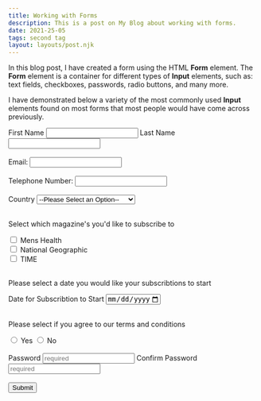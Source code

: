 ```yaml
---
title: Working with Forms 
description: This is a post on My Blog about working with forms.
date: 2021-25-05
tags: second tag
layout: layouts/post.njk
---
```


In this blog post, I have created a form using the HTML <b>Form</b> element. The <b>Form</b> element is a container for different types of <b>Input</b> elements, such as: text fields, checkboxes, passwords, radio buttons, and many more. 

I have demonstrated below a variety of the most commonly used <b>Input</b> elements found on most forms that most people would have come across previously. 
<br>
<form name="contact" method="POST" data-netlify="true">
    <label for="first_name">First Name</label>
    <input type="text" id="first_name" name="first_name" required="required" minlength="4"> 
    <label for="last_name">Last Name</label>
    <input type="text" id="last_name" name="last_name" required="required" minlength="4">
    <br>
    <br>
    <label for="email">Email:</label>
    <input type="email" id="email" required="required">
    <br>
    <br>
    <label for="phone">Telephone Number:</label>

<input type="tel" id="phone" name="phone" required="required">
    <br>
<br>
<label for="country_select">Country</label>
<select name="country" id="country_select" required="required">
    <optgroup label="United Kingdom">
    <option value=" ">--Please Select an Option--</option>
    <option value="England">England</option>
    <option value="Wales">Wales</option>
    <option value="Scotland">Scotland</option>
    <option value="Northern Ireland">Northern Ireland</option>
    </optgroup>
    <optgroup label="Europe">
        <option value="France">France</option>
        <option value="Spain">Spain</option>
        <option value="Italy">Italy</option>
    </optgroup>
</select>
<br>
    <br>
    <p>Select which magazine's you'd like to subscribe to</p>
    
<input type="checkbox" id="mens_health" name="mens_health" required="Please select an option">
    <label for="mens_health">Mens Health</label>
    <br>
    <input type="checkbox" id="nat_geo" name="nat_geo">
    <label for="nat_geo">National Geographic</label>
    <br>
    <input type="checkbox" id="time_mag" name="time_mag">
    <label for="time_mag">TIME</label>
     <br>
    <br>
    <p>Please select a date you would like your subscribtions to start</p>
    <label for="sub_start">Date for Subscribtion to Start</label>
    <input type="date" id="sub_start" name="sub_start" max="2021-12-31" required="required">
     <br>
    <br>
    <p>Please select if you agree to our terms and conditions</p>
    <input type="radio" id="yes" name="tandc" value="yes" required="required">
    <label for="yes">Yes</label>
    <input type="radio" id="no" name="tandc" value="yes" required="required">
    <label for="no">No</label>
    <br>
    <br>
   <label for="password">Password</label>
   <input type="password" id="password" name="password" placeholder="required" required="required" minlength="6" maxlength="25" required: upper; required: lower; required: digit>
       <label for="confirm_password">Confirm Password</label>
   <input type="password" id="confirm_password" name="confirm_password" placeholder="required" required="required">
   <br>
    <br>  
    <input type="submit" value="Submit">

</form>